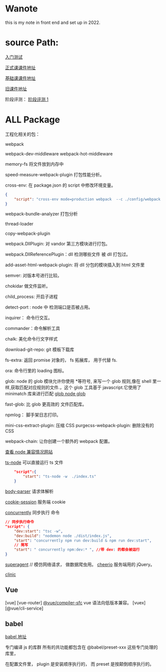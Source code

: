 # Wanote

this is my note in front end and set up in 2022.

# source Path:

[入门测试](https://applnzi6vl27059.h5.xiaoeknow.com/p/t/v1/exam/h5_evaluation/examination/review/ex_6246712456a6e_WALsc5lx/uexam_6347dd3457887_qbsNrY0BH3?content_app_id=)

[正式课课件地址](https://vgbixa7nr9.feishu.cn/drive/folder/fldcnBVdaLZMMFlsgBAlSOhVyKK)

[基础课课件地址](https://vgbixa7nr9.feishu.cn/drive/folder/fldcn2iD6t7xkDRiVH1TCcpENwb)

[旧课件地址](https://vgbixa7nr9.feishu.cn/sheets/shtcnkd1pZbpd9YguydlEh9jYBB)

阶段评测：
[阶段评测 1](https://applnzi6vl27059.h5.xiaoeknow.com/evaluation_wechat/examination/introduce/ex_63a50f8a98d1d_QDpatHV2)

# ALL Package

工程化相关的包：

webpack

webpack-dev-middleware
webpack-hot-middleware

memory-fs 将文件放到内存中

speed-measure-webpack-plugin 打包性能分析。

cross-env: 在 package.json 的 script 中修改环境变量。

```json
{
	"script": "cross-env mode=production webpack  --c ./config/webpack.config.json"
}
```

webpack-bundle-analyzer 打包分析

thread-loader

copy-webpack-plugin

webpack.DllPlugin: 对 vandor 第三方模块进行打包。

webpack.DllReferencePlugin：dll 检测哪些文件 被 dll 打包过。

add-asset-html-webpack-plugin: 将 dll 分包的模块插入到 html 文件里

semver: 对版本号进行比较。

chokidar 做文件监听。

child_process: 开启子进程

detect-port : node 中 检测端口是否被占用。

inquirer： 命令行交互。

commander：命令解析工具

chalk: 美化命令行文字样式

download-git-repo: git 模板下载库

fs-extra: 返回 promise 对象的， fs 拓展库， 用于代替 fs.

ora: 命令行里的 loading 图标。

glob: node 的 glob 模块允许你使用 \*等符号, 来写一个 glob 规则,像在 shell 里一样,获取匹配对应规则的文件.，这个 glob 工具基于 javascript.它使用了 minimatch 库来进行匹配
[glob ](https://www.jianshu.com/p/5274cb9d1fc6)
[node glob](https://juejin.cn/post/6844903906024095758)

fast-glob: 比 glob 更高效的 文件匹配库。

npmlog： 脚手架日志打印。

mini-css-extract-plugin: 压缩 CSS
purgecss-webpack-plugin: 删除没有的 CSS

webpack-chain: 让你创建一个额外的 webpack 配置。

[查看 node 兼容情况网站](https://node.green)

[ts-node](https://www.npmjs.com/package/ts-node) 可以直接运行 ts 文件

```json
    "script":{
        "start": "ts-node -w  ./index.ts"
    }
```

[body-parser](https://www.npmjs.com/package/body-parser) 请求体解析

[cookie-session](https://www.npmjs.com/package/cookie-session) 服务端 cookie

[concurrently](https://www.npmjs.com/package/concurrently) 同步执行 命令

```json
// 同步执行命令
"script": {
    "dev:start": "tsc -w",
    "dev:build": "nodemon node ./dist/index.js",
    "start": "concurrently npm run dev:build & npm run dev:start",
    // 简写
    "start": " concurrently npm:dev:* ", //带 dev: 的都会被运行
}
```

[superagent](https://www.npmjs.com/package/superagent) // 模仿网络请求， 做数据爬虫用。
[cheerio](https://www.npmjs.com/package/cheerio) 服务端用的 jQuery。

[clinic](https://www.npmjs.com/package/clinic)

## Vue

[vue]
[vue-router]
[@vue/compiler-sfc]() vue 语法向低版本兼容。
[vuex]
[@vue/cli-service]

## babel

[babel 地址](https://babel.docschina.org/docs/en/plugins/)

专门编译 js 的库群
所有的共功能都包含在 @babel/preset-xxx 这些专门处理的库里，

在配置文件里， plugin 是安装顺序执行的， 而 preset 是按颠倒顺序执行的。

